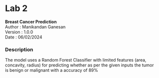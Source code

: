 # Lab 2

**Breast Cancer Prediction**  
Author : Manikandan Ganesan  
Version : 1.0.0  
Date : 06/02/2024  

### Description

The model uses a Random Forest Classifier with limited features (area, concavity, radius) for predicting whether as per the given inputs the tumor is benign or malignant with a accuracy of 89%
